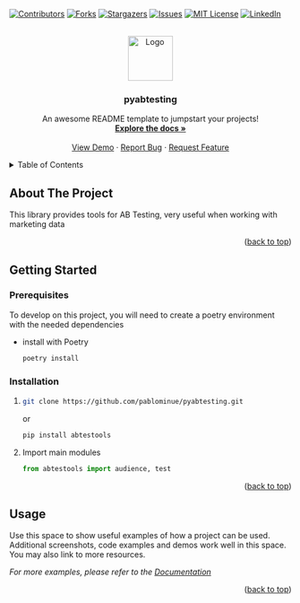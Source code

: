 
<a id="readme-top"></a>
<!--
-->
[![Contributors][contributors-shield]][contributors-url]
[![Forks][forks-shield]][forks-url]
[![Stargazers][stars-shield]][stars-url]
[![Issues][issues-shield]][issues-url]
[![MIT License][license-shield]][license-url]
[![LinkedIn][linkedin-shield]][linkedin-url]



<!-- PROJECT LOGO -->
<br />
<div align="center">
  <a href="https://github.com/pablominue/pyabtesting">
    <img src="images/abtestools.jpg" alt="Logo" width="80" height="80">
  </a>

  <h3 align="center">pyabtesting</h3>

  <p align="center">
    An awesome README template to jumpstart your projects!
    <br />
    <a href="https://github.com/pablominue/pyabtesting"><strong>Explore the docs »</strong></a>
    <br />
    <br />
    <a href="https://github.com/pablominue/pyabtesting">View Demo</a>
    ·
    <a href="https://github.com/pablominue/pyabtesting/issues/new?labels=bug&template=bug-report---.md">Report Bug</a>
    ·
    <a href="https://github.com/pablominue/pyabtesting/issues/new?labels=enhancement&template=feature-request---.md">Request Feature</a>
  </p>
</div>



<!-- TABLE OF CONTENTS -->
<details>
  <summary>Table of Contents</summary>
  <ol>
    <li>
      <a href="#about-the-project">About The Project</a>
    </li>
    <li>
      <a href="#getting-started">Getting Started</a>
      <ul>
        <li><a href="#prerequisites">Prerequisites</a></li>
        <li><a href="#installation">Installation</a></li>
      </ul>
    </li>
    <li><a href="#usage">Usage</a></li>
  </ol>
</details>



<!-- ABOUT THE PROJECT -->
## About The Project

This library provides tools for AB Testing, very useful when working with marketing data

<p align="right">(<a href="#readme-top">back to top</a>)</p>



<!-- GETTING STARTED -->
## Getting Started

### Prerequisites

To develop on this project, you will need to create a poetry environment with the needed dependencies
* install with Poetry
  ```sh
  poetry install
  ```

### Installation


1. 
   ```sh
   git clone https://github.com/pablominue/pyabtesting.git
   ```
   or
   ```sh
   pip install abtestools
   ```

3. Import main modules
   ```python
   from abtestools import audience, test
   ```


<p align="right">(<a href="#readme-top">back to top</a>)</p>



<!-- USAGE EXAMPLES -->
## Usage

Use this space to show useful examples of how a project can be used. Additional screenshots, code examples and demos work well in this space. You may also link to more resources.

_For more examples, please refer to the [Documentation](https://example.com)_

<p align="right">(<a href="#readme-top">back to top</a>)</p>


 
<!-- ROADMAP -->
<!--
## Roadmap

- [x] Add Changelog
- [x] Add back to top links
- [ ] Add Additional Templates w/ Examples
- [ ] Add "components" document to easily copy & paste sections of the readme
- [ ] Multi-language Support
    - [ ] Chinese
    - [ ] Spanish

See the [open issues](https://github.com/pablominue/pyabtesting/issues) for a full list of proposed features (and known issues).

<p align="right">(<a href="#readme-top">back to top</a>)</p>



<!-- CONTRIBUTING -->
<!--
## Contributing

Contributions are what make the open source community such an amazing place to learn, inspire, and create. Any contributions you make are **greatly appreciated**.

If you have a suggestion that would make this better, please fork the repo and create a pull request. You can also simply open an issue with the tag "enhancement".
Don't forget to give the project a star! Thanks again!

1. Fork the Project
2. Create your Feature Branch (`git checkout -b feature/AmazingFeature`)
3. Commit your Changes (`git commit -m 'Add some AmazingFeature'`)
4. Push to the Branch (`git push origin feature/AmazingFeature`)
5. Open a Pull Request

### Top contributors:

<a href="https://github.com/pablominue/pyabtesting/graphs/contributors">
  <img src="https://contrib.rocks/image?repo=pablominue/pyabtesting" alt="contrib.rocks image" />
</a>

<p align="right">(<a href="#readme-top">back to top</a>)</p>



<!-- LICENSE -->
<!--
## License

Distributed under the MIT License. See `LICENSE.txt` for more information.

<p align="right">(<a href="#readme-top">back to top</a>)</p>



<!-- CONTACT -->
<!--
## Contact

Your Name - [@your_twitter](https://twitter.com/your_username) - email@example.com

Project Link: [https://github.com/your_username/repo_name](https://github.com/your_username/repo_name)

<p align="right">(<a href="#readme-top">back to top</a>)</p>



<!-- ACKNOWLEDGMENTS -->
<!--
## Acknowledgments

Use this space to list resources you find helpful and would like to give credit to. I've included a few of my favorites to kick things off!

* [Choose an Open Source License](https://choosealicense.com)
* [GitHub Emoji Cheat Sheet](https://www.webpagefx.com/tools/emoji-cheat-sheet)
* [Malven's Flexbox Cheatsheet](https://flexbox.malven.co/)
* [Malven's Grid Cheatsheet](https://grid.malven.co/)
* [Img Shields](https://shields.io)
* [GitHub Pages](https://pages.github.com)
* [Font Awesome](https://fontawesome.com)
* [React Icons](https://react-icons.github.io/react-icons/search)

<p align="right">(<a href="#readme-top">back to top</a>)</p> -->



<!-- MARKDOWN LINKS & IMAGES -->
<!-- https://www.markdownguide.org/basic-syntax/#reference-style-links -->
[contributors-shield]:https://img.shields.io/github/contributors/pablominue/pyabtesting
[contributors-url]: https://github.com/pablominue/pyabtesting/graphs/contributors
[forks-shield]: https://img.shields.io/github/forks/pablominue/pyabtesting.svg?style=for-the-badge
[forks-url]: https://github.com/pablominue/pyabtesting/network/members
[stars-shield]: https://img.shields.io/github/stars/pablominue/pyabtesting.svg?style=for-the-badge
[stars-url]: https://github.com/pablominue/pyabtesting/stargazers
[issues-shield]: https://img.shields.io/github/issues/pablominue/pyabtesting.svg?style=for-the-badge
[issues-url]: https://github.com/pablominue/pyabtesting/issues
[license-shield]: https://img.shields.io/github/license/pablominue/pyabtesting.svg?style=for-the-badge
[license-url]: https://github.com/pablominue/pyabtesting/blob/master/LICENSE.txt
[linkedin-shield]: https://img.shields.io/badge/-LinkedIn-black.svg?style=for-the-badge&logo=linkedin&colorB=555
[linkedin-url]: https://linkedin.com/in/pablo-minue/
[product-screenshot]: images/screenshot.png
[Next.js]: https://img.shields.io/badge/next.js-000000?style=for-the-badge&logo=nextdotjs&logoColor=white
[Next-url]: https://nextjs.org/
[React.js]: https://img.shields.io/badge/React-20232A?style=for-the-badge&logo=react&logoColor=61DAFB
[python-url]: https://python.org/
[Vue.js]: https://img.shields.io/badge/Vue.js-35495E?style=for-the-badge&logo=vuedotjs&logoColor=4FC08D
[Vue-url]: https://vuejs.org/
[Angular.io]: https://img.shields.io/badge/Angular-DD0031?style=for-the-badge&logo=angular&logoColor=white
[Angular-url]: https://angular.io/
[Svelte.dev]: https://img.shields.io/badge/Svelte-4A4A55?style=for-the-badge&logo=svelte&logoColor=FF3E00
[Svelte-url]: https://svelte.dev/
[Laravel.com]: https://img.shields.io/badge/Laravel-FF2D20?style=for-the-badge&logo=laravel&logoColor=white
[Laravel-url]: https://laravel.com
[Bootstrap.com]: https://img.shields.io/badge/Bootstrap-563D7C?style=for-the-badge&logo=bootstrap&logoColor=white
[Bootstrap-url]: https://getbootstrap.com
[JQuery.com]: https://img.shields.io/badge/jQuery-0769AD?style=for-the-badge&logo=jquery&logoColor=white
[JQuery-url]: https://jquery.com 
